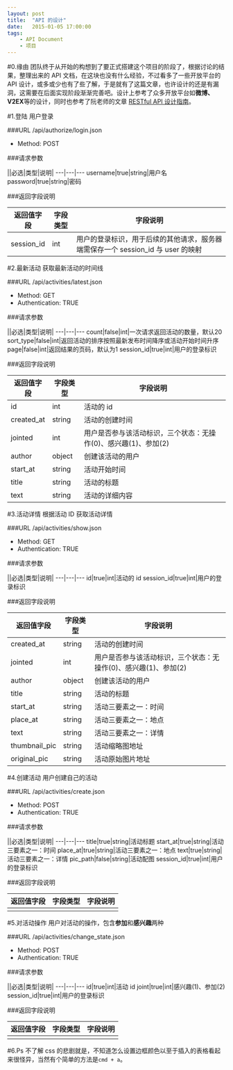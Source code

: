 ```yaml
---
layout: post
title:  "API 的设计"
date:   2015-01-05 17:00:00
tags:
    - API Document
    - 项目
---
```

#0.缘由
团队终于从开始的构想到了要正式搭建这个项目的阶段了，根据讨论的结果，整理出来的 API 文档，在这块也没有什么经验，不过看多了一些开放平台的 API 设计，或多或少也有了些了解，于是就有了这篇文章，也许设计的还是有漏洞，这需要在后面实现阶段渐渐完善吧。设计上参考了众多开放平台如**微博、V2EX**等的设计，同时也参考了阮老师的文章 [RESTful API 设计指南][restful_api]。



#1.登陆
用户登录

###URL
/api/authorize/login.json

* Method: POST

###请求参数

||必选|类型|说明|
---|---|---
username|true|string|用户名
password|true|string|密码


###返回字段说明

返回值字段|字段类型|字段说明|
---|---|---
session_id|int|用户的登录标识，用于后续的其他请求，服务器端需保存一个 session_id 与 user 的映射



#2.最新活动
获取最新活动的时间线

###URL
/api/activities/latest.json

* Method: GET
* Authentication: TRUE

###请求参数

||必选|类型|说明|
---|---|---
count|false|int|一次请求返回活动的数量，默认20
sort_type|false|int|返回活动的排序按照最新发布时间降序或活动开始时间升序
page|false|int|返回结果的页码，默认为1
session_id|true|int|用户的登录标识


###返回字段说明

返回值字段|字段类型|字段说明|
---|---|---
id|int|活动的 id
created_at|string|活动的创建时间
jointed|int|用户是否参与该活动标识，三个状态：无操作(0)、感兴趣(1)、参加(2)
author|object|创建该活动的用户
start_at|string|活动开始时间
title|string|活动的标题
text|string|活动的详细内容



#3.活动详情
根据活动 ID 获取活动详情

###URL
/api/activities/show.json

* Method: GET
* Authentication: TRUE

###请求参数

||必选|类型|说明|
---|---|---
id|true|int|活动的 id
session_id|true|int|用户的登录标识

###返回字段说明

返回值字段|字段类型|字段说明|
---|---|---
created_at|string|活动的创建时间
jointed|int|用户是否参与该活动标识，三个状态：无操作(0)、感兴趣(1)、参加(2)
author|object|创建该活动的用户
title|string|活动的标题
start_at|string|活动三要素之一：时间
place_at|string|活动三要素之一：地点
text|string|活动三要素之一：详情
thumbnail_pic|string|活动缩略图地址
original_pic|string|活动原始图片地址



#4.创建活动
用户创建自己的活动

###URL
/api/activities/create.json

* Method: POST
* Authentication: TRUE

###请求参数

||必选|类型|说明|
---|---|---
title|true|string|活动标题
start_at|true|string|活动三要素之一：时间
place_at|true|string|活动三要素之一：地点
text|true|string|活动三要素之一：详情
pic_path|false|string|活动配图
session_id|true|int|用户的登录标识


###返回字段说明

返回值字段|字段类型|字段说明|
---|---|---
|||


#5.对活动操作
用户对活动的操作，包含**参加**和**感兴趣**两种

###URL
/api/activities/change_state.json

* Method: POST
* Authentication: TRUE

###请求参数

||必选|类型|说明|
---|---|---
id|true|int|活动 id
joint|true|int|感兴趣(1)、参加(2)
session_id|true|int|用户的登录标识


###返回字段说明

返回值字段|字段类型|字段说明|
---|---|---
|||



#6.Ps
不了解 css 的悲剧就是，不知道怎么设置边框颜色以至于插入的表格看起来很怪异，当然有个简单的方法是`cmd + a`。

[restful_api]:http://www.ruanyifeng.com/blog/2014/05/restful_api.html
